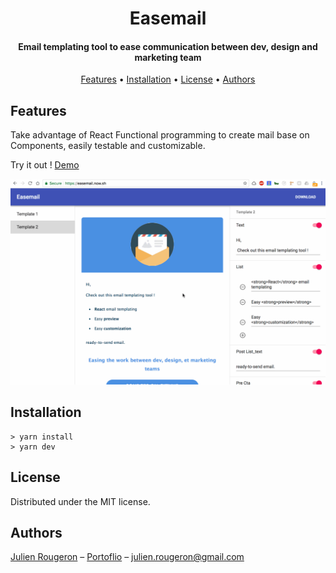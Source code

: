 <h1 align="center">
  Easemail
  <br>
</h1>

<h4 align="center">Email templating tool to ease communication between dev, design and marketing team</a></h4>

<p align="center">
  <a href="#features">Features</a> •
  <a href="#installation">Installation</a> •
  <a href="#license">License</a> •
  <a href="#authors">Authors</a>
</p>

## Features

Take advantage of React Functional programming to create mail base on Components, easily testable and customizable.

Try it out ! [Demo](https://easemail.now.sh)

<img src="https://github.com/julienR2/easemail/blob/master/public/assets/images/easemail.gif?raw=true" width="600" alt="Easemail demo">

## Installation

```
> yarn install
> yarn dev
```

## License

Distributed under the MIT license.

## Authors

[Julien Rougeron](https://github.com/julienr2) – [Portoflio](https://julienr2.github.io) – julien.rougeron@gmail.com
